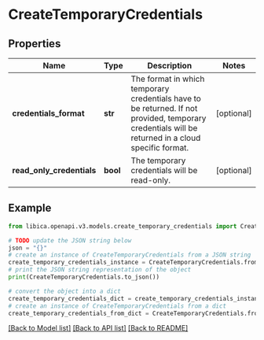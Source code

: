 # CreateTemporaryCredentials


## Properties

Name | Type | Description | Notes
------------ | ------------- | ------------- | -------------
**credentials_format** | **str** | The format in which temporary credentials have to be returned. If not provided, temporary credentials will be returned in a cloud specific format. | [optional] 
**read_only_credentials** | **bool** | The temporary credentials will be read-only. | [optional] 

## Example

```python
from libica.openapi.v3.models.create_temporary_credentials import CreateTemporaryCredentials

# TODO update the JSON string below
json = "{}"
# create an instance of CreateTemporaryCredentials from a JSON string
create_temporary_credentials_instance = CreateTemporaryCredentials.from_json(json)
# print the JSON string representation of the object
print(CreateTemporaryCredentials.to_json())

# convert the object into a dict
create_temporary_credentials_dict = create_temporary_credentials_instance.to_dict()
# create an instance of CreateTemporaryCredentials from a dict
create_temporary_credentials_from_dict = CreateTemporaryCredentials.from_dict(create_temporary_credentials_dict)
```
[[Back to Model list]](../README.md#documentation-for-models) [[Back to API list]](../README.md#documentation-for-api-endpoints) [[Back to README]](../README.md)


